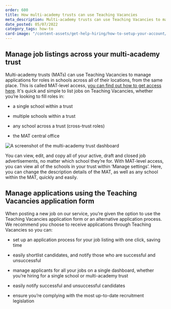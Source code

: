 ```yaml
---
order: 600
title: How multi-academy trusts can use Teaching Vacancies
meta_description: Multi-academy trusts can use Teaching Vacancies to manage roles across all of their locations. Find out how to manage applications and MAT information.
date_posted: 05/07/2022
category_tags: how-to
card-image: "/content-assets/get-help-hiring/how-to-setup-your-account/how-mat-can-use-TV.png"
---
```



## Manage job listings across your multi-academy trust
Multi-academy trusts (MATs) can use Teaching Vacancies to manage applications for roles in schools across all of their locations, from the same place. This is called MAT-level access, [you can find out how to get access here](https://teaching-vacancies.service.gov.uk/get-help-hiring/how-to-request-organisation-access). It's quick and simple to list jobs on Teaching Vacancies, whether you’re looking to fill roles in:

* a single school within a trust

* multiple schools within a trust

* any school across a trust (cross-trust roles)

* the MAT central office



![A screenshot of the multi-academy trust dashboard](/content-assets/get-help-hiring/mat-dashboard.png)


You can view, edit, and copy all of your active, draft and closed job advertisements, no matter which school they’re for. With MAT-level access, you can view all of the schools in your trust within ‘Manage settings’. Here, you can change the description details of the MAT, as well as any school within the MAT, quickly and easily.





## Manage applications using the Teaching Vacancies application form
When posting a new job on our service, you’re given the option to use the Teaching Vacancies application form or an alternative application process. We recommend you choose to receive applications through Teaching Vacancies so you can:

* set up an application process for your job listing with one click, saving time

* easily shortlist candidates, and notify those who are successful and unsuccessful

* manage applicants for all your jobs on a single dashboard, whether you’re hiring for a single school or multi-academy trust

* easily notify successful and unsuccessful candidates

* ensure you’re complying with the most up-to-date recruitment legislation
